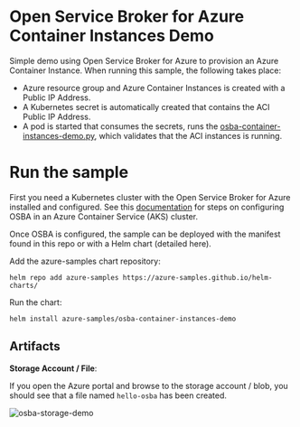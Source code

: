 # Open Service Broker for Azure Container Instances Demo

Simple demo using Open Service Broker for Azure to provision an Azure Container Instance. When running this sample, the following takes place:

- Azure resource group and Azure Container Instances is created with a Public IP Address.
- A Kubernetes secret is automatically created that contains the ACI Public IP Address.
- A pod is started that consumes the secrets, runs the [osba-container-instances-demo.py](https://github.com/neilpeterson/osba-storage-sample/blob/master/osba-storage-demo.py), which validates that the ACI instances is running.

# Run the sample

First you need a Kubernetes cluster with the Open Service Broker for Azure installed and configured. See this [documentation](https://docs.microsoft.com/en-us/azure/aks/integrate-azure) for steps on configuring OSBA in an Azure Container Service (AKS) cluster.

Once OSBA is configured, the sample can be deployed with the manifest found in this repo or with a Helm chart (detailed here).

Add the azure-samples chart repository:

```
helm repo add azure-samples https://azure-samples.github.io/helm-charts/
```

Run the chart:

```
helm install azure-samples/osba-container-instances-demo
```

## Artifacts

**Storage Account / File**:

If you open the Azure portal and browse to the storage account / blob, you should see that a file named `hello-osba` has been created.

![osba-storage-demo](./images/hello-osba.png)